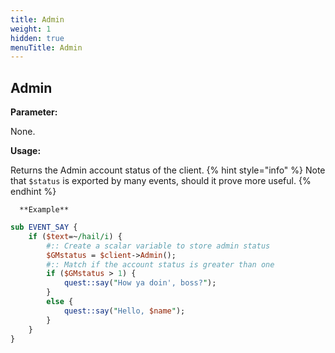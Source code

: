 ```yaml
---
title: Admin
weight: 1
hidden: true
menuTitle: Admin
---
```


## Admin

**Parameter:**

None.

**Usage:**

Returns the Admin account status of the client.
{% hint style="info" %}
Note that `$status` is exported by many events, should it prove more useful.
{% endhint %}

      **Example**

```perl
sub EVENT_SAY {
    if ($text=~/hail/i) {
        #:: Create a scalar variable to store admin status
        $GMstatus = $client->Admin();
        #:: Match if the account status is greater than one
        if ($GMstatus > 1) {
            quest::say("How ya doin', boss?");
        }
        else {
            quest::say("Hello, $name");
        }
    }
}
```
